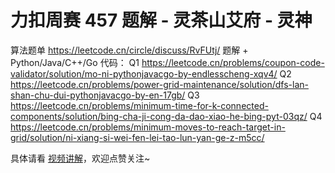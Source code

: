 # 力扣周赛 457 题解 - 灵茶山艾府 - 灵神

算法题单 https://leetcode.cn/circle/discuss/RvFUtj/
题解 + Python/Java/C++/Go 代码：
Q1 https://leetcode.cn/problems/coupon-code-validator/solution/mo-ni-pythonjavacgo-by-endlesscheng-xqv4/
Q2 https://leetcode.cn/problems/power-grid-maintenance/solution/dfs-lan-shan-chu-dui-pythonjavacgo-by-en-17gb/
Q3 https://leetcode.cn/problems/minimum-time-for-k-connected-components/solution/bing-cha-ji-cong-da-dao-xiao-he-bing-pyt-03qz/
Q4 https://leetcode.cn/problems/minimum-moves-to-reach-target-in-grid/solution/ni-xiang-si-wei-fen-lei-tao-lun-yan-ge-z-m5cc/

具体请看 [视频讲解](https://www.bilibili.com/video/TODO时间/?t=2m30s)，欢迎点赞关注~
